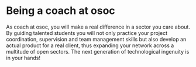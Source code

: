 # Being a coach at osoc

As coach at osoc, you will make a real difference in a sector you care about. By guiding talented students you will not only practice your project coordination, supervision and team management skills but also develop an actual product for a real client, thus expanding your network across a multitude of open sectors. The next generation of technological ingenuity is in your hands!




